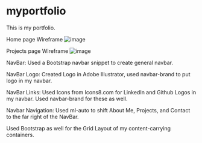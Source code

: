 # myportfolio
This is my portfolio. 



Home page Wireframe
![image](https://user-images.githubusercontent.com/60044459/80324900-96cedd00-87f8-11ea-9326-f6d08f2578b7.png)


Projects page Wireframe
![image](https://user-images.githubusercontent.com/60044459/80892946-bd2ac780-8c93-11ea-88d5-15ab3cf8ad1d.png)



NavBar: Used a Bootstrap navbar snippet to create general navbar. 

NavBar Logo: Created Logo in Adobe Illustrator, used navbar-brand to put logo in my navbar. 

NavBar Links: Used Icons from Icons8.com for LinkedIn and Github Logos in my navbar. Used navbar-brand for these as well.

Navbar Navigation: Used ml-auto to shift About Me, Projects, and Contact to the far right of the NavBar. 

Used Bootstrap as well for the Grid Layout of my content-carrying containers. 

